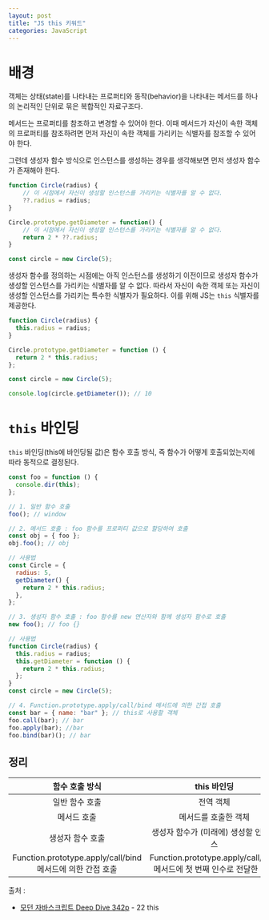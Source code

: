 ```yaml
---
layout: post
title: "JS this 키워드"
categories: JavaScript
---
```


# 배경

객체는 상태(state)를 나타내는 프로퍼티와 동작(behavior)을 나타내는 메서드를 하나의 논리적인 단위로 묶은 복합적인 자료구조다.

메서드는 프로퍼티를 참조하고 변경할 수 있어야 한다. 이때 메서드가 자신이 속한 객체의 프로퍼티를 참조하려면 먼저 자신이 속한 객체를 가리키는 식별자를 참조할 수 있어야 한다.

그런데 생성자 함수 방식으로 인스턴스를 생성하는 경우를 생각해보면 먼저 생성자 함수가 존재해야 한다.

```javascript
function Circle(radius) {
    // 이 시점에서 자신이 생성할 인스턴스를 가리키는 식별자를 알 수 없다.
    ??.radius = radius;
}

Circle.prototype.getDiameter = function() {
    // 이 시점에서 자신이 생성할 인스턴스를 가리키는 식별자를 알 수 없다.
    return 2 * ??.radius;
}

const circle = new Circle(5);
```

생성자 함수를 정의하는 시점에는 아직 인스턴스를 생성하기 이전이므로 생성자 함수가 생성할 인스턴스를 가리키는 식별자를 알 수 없다. 따라서 자신이 속한 객체 또는 자신이 생성할 인스턴스를 가리키는 특수한 식별자가 필요하다. 이를 위해 JS는 `this` 식별자를 제공한다.

```javascript
function Circle(radius) {
  this.radius = radius;
}

Circle.prototype.getDiameter = function () {
  return 2 * this.radius;
};

const circle = new Circle(5);

console.log(circle.getDiameter()); // 10
```

# `this` 바인딩

`this` 바인딩(this에 바인딩될 값)은 함수 호출 방식, 즉 함수가 어떻게 호출되었는지에 따라 동적으로 결정된다.

```javascript
const foo = function () {
  console.dir(this);
};

// 1. 일반 함수 호출
foo(); // window

// 2. 메서드 호출 : foo 함수를 프로퍼티 값으로 할당하여 호출
const obj = { foo };
obj.foo(); // obj

// 사용법
const Circle = {
  radius: 5,
  getDiameter() {
    return 2 * this.radius;
  },
};

// 3. 생성자 함수 호출 : foo 함수를 new 연산자와 함께 생성자 함수로 호출
new foo(); // foo {}

// 사용법
function Circle(radius) {
  this.radius = radius;
  this.getDiameter = function () {
    return 2 * this.radius;
  };
}
const circle = new Circle(5);

// 4. Function.prototype.apply/call/bind 메서드에 의한 간접 호출
const bar = { name: "bar" }; // this로 사용할 객체
foo.call(bar); // bar
foo.apply(bar); //bar
foo.bind(bar)(); // bar
```

## 정리

|                       함수 호출 방식                       |                              this 바인딩                               |
| :--------------------------------------------------------: | :--------------------------------------------------------------------: |
|                       일반 함수 호출                       |                               전역 객체                                |
|                        메서드 호출                         |                          메서드를 호출한 객체                          |
|                      생성자 함수 호출                      |                 생성자 함수가 (미래에) 생성할 인스턴스                 |
| Function.prototype.apply/call/bind 메서드에 의한 간접 호출 | Function.prototype.apply/call/bind 메서드에 첫 번째 인수로 전달한 객체 |

출처 :
- [모던 자바스크립트 Deep Dive 342p](http://www.yes24.com/Product/Goods/92742567) - 22 this
